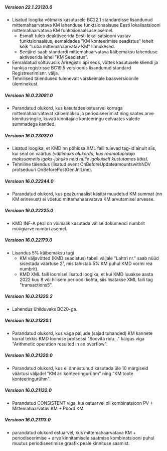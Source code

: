 ---
---
##### Versioon 22.1.23120.0
- Lisatud loogika võtmaks kasutusele BC22.1 standardisse lisandunud mittemahaarvatava KM lahenduse funktsionaalsuse Eesti lokalisatsiooni mittemahaarvatava KM funktsionaalsuse asemel.
  - Esmalt tuleb deaktiveerida Eesti lokalisatsiooni vastav funktsionaalsus, eemaldades "KM konteerimise seadistus" lehelt kõik "Luba mittemahaarvatav KM" linnukesed.
  - Seejärel saab standardi mittemahaarvatava käibemaksu lahenduse aktiveerida lehel "KM Seadistus". 
- Eemaldatud sõltuvuslik Äriregistri äpi seos, võttes kasutusele kliendi ja hankija registrisse BC19.5 versioonis lisandunud standard Registreerimisnr. välja.
- Tehnilised täiendused tulenevalt värskeimale baasversioonile üleminekust.  

##### Versioon 16.0.23081.0
- Parandatud olukord, kus kasutades ostuarvel korraga mittemahaarvatavat käibemaksu ja periodiseerimist ning saates arve kinnitusringile, kuvati kinnitajale konteeringu eelvaates valede summadega kanded.

##### Versioon 16.0.23037.0
- Lisatud loogika, et KMD nn põhiosa XML faili tulevad tag-id ainult siis, kui seal on väärtus _(vältimaks olukorda, kus raamatupidaja maksuametis igaks-juhuks neid nulle igakuiselt kustutamas käis)._
- Tehniline täiendus (lisatud event OnBeforeUpdateamountswithNDV protseduuri OnBeforePostGenJnlLine).
  
##### Versioon 16.0.22244.0
- Parandatud olukord, kus peažurnaalist käsitsi muudetud KM summat (nn KM erinevust) ei võetud mittemahaarvatava KM arvutamisel arvesse.

##### Versioon 16.0.22225.0
- KMD INF-A peal on võimalik kasutada välise dokumendi numbrit müügiarve numbri asemel.
  
##### Versioon 16.0.22179.0
- Lisandus 5% käibemaksu tugi
  - KM väljavõtted (KMD seadistus) tabeli väljale "Lahtri nr." saab nüüd sisestada väärtuse 2¹, mis tähistab 5% KM puhul KMD vormi rea numbrit).
  - KMD XML faili loomisel lisatud loogika, et kui KMD luuakse aasta 2022 kuu 8 või hilisem perioodi kohta, siis lisatakse XML faili tag "transactions5".
  
##### Versioon 16.0.21320.2
- Lahendus ühilduvaks BC20-ga.
  
##### Versioon 16.0.21320.1
- Parandatud olukord, kus väga paljude (sajad tuhanded) KM kannete korral tekkis KMD loomise protsessi "Soovita ridu..." käigus viga "Arithmetic operation resulted in an overflow".
  
##### Versioon 16.0.21320.0
- Parandatud olukord, kus ei õnnestunud kasutada üle 10 märgiseid väärtusi väljadel "KM äri konteeringurühm" ning "KM toote konteeringurühm".
  
##### Versioon 16.0.21132.0
- Parandatud CONSISTENT viga, kui ostuarvel oli kombinatsioon PV + Mittemahaarvatav KM + Pöörd KM.
  
##### Versioon 16.0.21113.0
- parandatud olukord ostuarvel, kus mittemahaarvatava KM + periodiseerimise + arve kinnitamisele saatmise kombinatsiooni puhul muutus periodiseerimise graafik peale kinnituse saamist.
